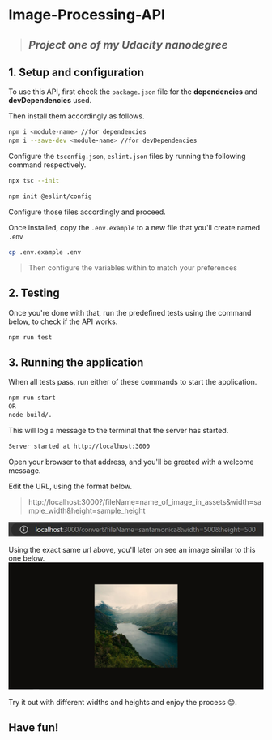 # Image-Processing-API
>## _Project one of my Udacity nanodegree_

## **1. Setup and configuration**
To use this API, first check the `package.json` file for the **dependencies** and **devDependencies** used.

Then install them accordingly as follows.
```bash
npm i <module-name> //for dependencies
npm i --save-dev <module-name> //for devDependencies
```
Configure the `tsconfig.json`, `eslint.json` files by running the following command respectively.
```bash
npx tsc --init
```
```bash
npm init @eslint/config
```
Configure those files accordingly and proceed.

Once installed, copy the `.env.example` to a new file that you'll create named `.env`
```bash
cp .env.example .env
```

>Then configure the variables within to match your preferences
## **2. Testing**
Once you're done with that, run the predefined tests using the command below, to check if the API works.
```bash
npm run test
```
## **3. Running the application**
When all tests pass, run either of these commands to start the application.
```bash
npm run start
OR
node build/.
```

This will log a message to the terminal that the server has started.
```bash
Server started at http://localhost:3000
```

Open your browser to that address, and you'll be greeted with a welcome message.

Edit the URL, using the format below.

> http://localhost:3000?/fileName=name_of_image_in_assets&width=sample_width&height=sample_height

![Image Example](assets/images/url.jpg)

Using the exact same url above, you'll later on see an image similar to this one below.
![Sample pic](assets/images/half.jpg)

Try it out with different widths and heights and enjoy the process 😊.

## **Have fun!**